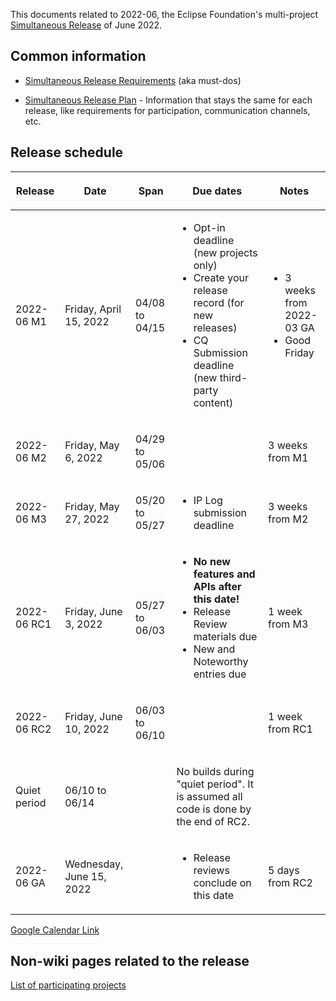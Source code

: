 This documents related to 2022-06, the Eclipse Foundation's
multi-project [Simultaneous Release](../Simultaneous_Release.md) of
June 2022.

## Common information

-   [Simultaneous Release
    Requirements](Simultaneous_Release_Requirements.md)
    (aka must-dos)

<!-- -->

-   [Simultaneous Release
    Plan](Simultaneous_Release_Plan.md) - Information
    that stays the same for each release, like requirements for
    participation, communication channels, etc.

## Release schedule

<table>
<thead>
<tr class="header">
<th><p>Release</p></th>
<th><p>Date</p></th>
<th><p>Span</p></th>
<th><p>Due dates</p></th>
<th><p>Notes</p></th>
</tr>
</thead>
<tbody>
<tr class="odd">
<td><p>2022-06 M1</p></td>
<td><p>Friday, April 15, 2022</p></td>
<td><p>04/08 to 04/15</p></td>
<td><ul>
<li>Opt-in deadline (new projects only)</li>
<li>Create your release record (for new releases)</li>
<li>CQ Submission deadline (new third-party content)</li>
</ul></td>
<td><ul>
<li>3 weeks from 2022-03 GA</li>
<li>Good Friday</li>
</ul></td>
</tr>
<tr class="even">
<td><p>2022-06 M2</p></td>
<td><p>Friday, May 6, 2022</p></td>
<td><p>04/29 to 05/06</p></td>
<td></td>
<td><p>3 weeks from M1</p></td>
</tr>
<tr class="odd">
<td><p>2022-06 M3</p></td>
<td><p>Friday, May 27, 2022</p></td>
<td><p>05/20 to 05/27</p></td>
<td><ul>
<li>IP Log submission deadline</li>
</ul></td>
<td><p>3 weeks from M2</p></td>
</tr>
<tr class="even">
<td><p>2022-06 RC1</p></td>
<td><p>Friday, June 3, 2022</p></td>
<td><p>05/27 to 06/03</p></td>
<td><ul>
<li><strong>No new features and APIs after this date!</strong></li>
<li>Release Review materials due</li>
<li>New and Noteworthy entries due</li>
</ul></td>
<td><p>1 week from M3</p></td>
</tr>
<tr class="odd">
<td><p>2022-06 RC2</p></td>
<td><p>Friday, June 10, 2022</p></td>
<td><p>06/03 to 06/10</p></td>
<td></td>
<td><p>1 week from RC1</p></td>
</tr>
<tr class="even">
<td><p>Quiet period</p></td>
<td><p>06/10 to 06/14</p></td>
<td></td>
<td><p>No builds during "quiet period". It is assumed all code is done
by the end of RC2.</p></td>
<td></td>
</tr>
<tr class="odd">
<td><p>2022-06 GA</p></td>
<td><p>Wednesday, June 15, 2022</p></td>
<td></td>
<td><ul>
<li>Release reviews conclude on this date</li>
</ul></td>
<td><p>5 days from RC2</p></td>
</tr>
</tbody>
</table>

<!-- googlecalendar width="600" height="400" title="Planning Council Calendar">gchs7nm4nvpm837469ddj9tjlk@group.calendar.google.com&dates=20220601%2F20220630</googlecalendar -->
[Google Calendar Link](https://calendar.google.com/calendar/embed?src=gchs7nm4nvpm837469ddj9tjlk@group.calendar.google.com&dates=20220601%2F20220630&hl=en&mode=AGENDA)

## Non-wiki pages related to the release

[List of participating
projects](https://projects.eclipse.org/releases/2022-06)

